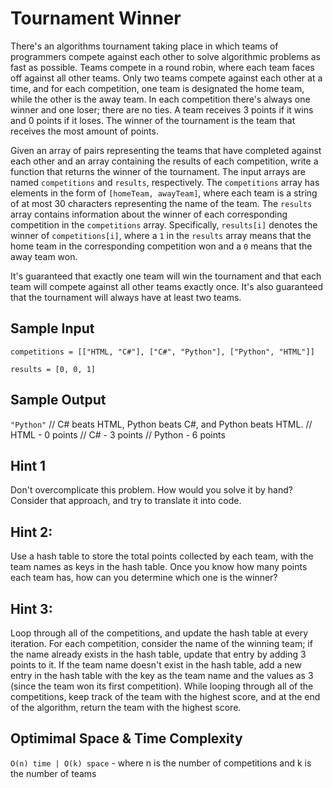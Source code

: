 # Tournament Winner

There's an algorithms tournament taking place in which teams of programmers compete against each other to solve algorithmic problems
as fast as possible. Teams compete in a round robin, where each team faces off against all other teams. Only two teams compete against each
other at a time, and for each competition, one team is designated the home team, while the other is the away team. In each competition there's
always one winner and one loser; there are no ties. A team receives 3 points if it wins and 0 points if it loses. The winner of the tournament
is the team that receives the most amount of points.

Given an array of pairs representing the teams that have completed against each other and an array containing the results of each competition,
write a function that returns the winner of the tournament. The input arrays are named `competitions` and `results`, respectively. The `competitions`
array has elements in the form of `[homeTeam, awayTeam]`, where each team is a string of at most 30 characters representing the name of the team.
The `results` array contains information about the winner of each corresponding competition in the `competitions` array. Specifically, `results[i]`
denotes the winner of `competitions[i]`, where a `1` in the `results` array means that the home team in the corresponding competition won and a `0`
means that the away team won.

It's guaranteed that exactly one team will win the tournament and that each team will compete against all other teams exactly once. It's
also guaranteed that the tournament will always have at least two teams.

## Sample Input

`competitions = [["HTML, "C#"], ["C#", "Python"], ["Python", "HTML"]]`

`results = [0, 0, 1]`

## Sample Output

`"Python"`
// C# beats HTML, Python beats C#, and Python beats HTML.
// HTML - 0 points
// C# - 3 points
// Python - 6 points

## Hint 1

Don't overcomplicate this problem. How would you solve it by hand? Consider that approach, and try to translate it into code.

## Hint 2:

Use a hash table to store the total points collected by each team, with the team names as keys in the hash table. Once you know how many points each team has, how can you determine which one is the winner?

## Hint 3:

Loop through all of the competitions, and update the hash table at every iteration. For each competition, consider the name of the winning team; if the name already exists in the hash table, update that entry by adding 3 points to it. If the team name doesn't exist in the hash table, add a new entry in the hash table with the key as the team name and the values as 3 (since the team won its first competition). While looping through all of the competitions, keep track of the team with the highest score, and at the end of the algorithm, return the team with the highest score.

## Optimimal Space & Time Complexity

`O(n) time | O(k) space` - where n is the number of competitions and k is the number of teams
